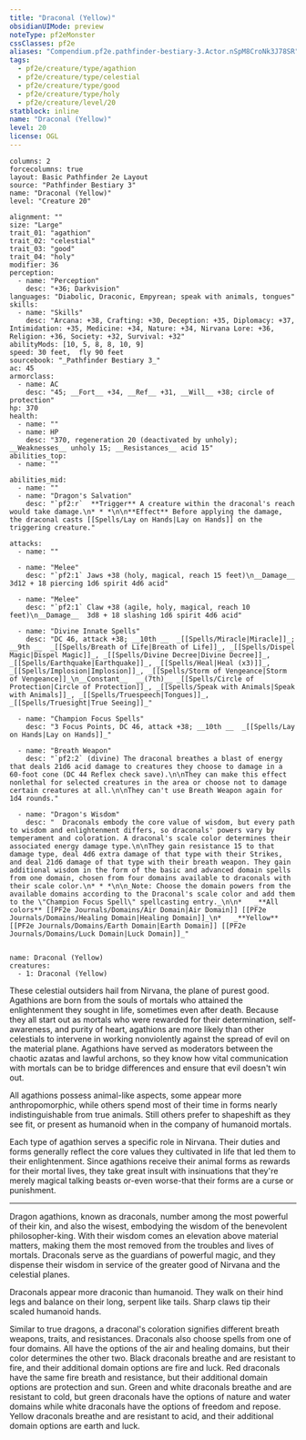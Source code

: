 ```yaml
---
title: "Draconal (Yellow)"
obsidianUIMode: preview
noteType: pf2eMonster
cssClasses: pf2e
aliases: "Compendium.pf2e.pathfinder-bestiary-3.Actor.nSpM8CroNk3J78SR" 
tags:
  - pf2e/creature/type/agathion
  - pf2e/creature/type/celestial
  - pf2e/creature/type/good
  - pf2e/creature/type/holy
  - pf2e/creature/level/20
statblock: inline
name: "Draconal (Yellow)"
level: 20
license: OGL
---
```


```statblock
columns: 2
forcecolumns: true
layout: Basic Pathfinder 2e Layout
source: "Pathfinder Bestiary 3"
name: "Draconal (Yellow)"
level: "Creature 20"

alignment: ""
size: "Large"
trait_01: "agathion"
trait_02: "celestial"
trait_03: "good"
trait_04: "holy"
modifier: 36
perception:
  - name: "Perception"
    desc: "+36; Darkvision"
languages: "Diabolic, Draconic, Empyrean; speak with animals, tongues"
skills:
  - name: "Skills"
    desc: "Arcana: +38, Crafting: +30, Deception: +35, Diplomacy: +37, Intimidation: +35, Medicine: +34, Nature: +34, Nirvana Lore: +36, Religion: +36, Society: +32, Survival: +32"
abilityMods: [10, 5, 8, 8, 10, 9]
speed: 30 feet,  fly 90 feet
sourcebook: "_Pathfinder Bestiary 3_"
ac: 45
armorclass:
  - name: AC
    desc: "45; __Fort__ +34, __Ref__ +31, __Will__ +38; circle of protection"
hp: 370
health:
  - name: ""
  - name: HP
    desc: "370, regeneration 20 (deactivated by unholy); __Weaknesses__ unholy 15; __Resistances__ acid 15"
abilities_top:
  - name: ""

abilities_mid:
  - name: ""
  - name: "Dragon's Salvation"
    desc: "`pf2:r`  **Trigger** A creature within the draconal's reach would take damage.\n* * *\n\n**Effect** Before applying the damage, the draconal casts [[Spells/Lay on Hands|Lay on Hands]] on the triggering creature."

attacks:
  - name: ""

  - name: "Melee"
    desc: "`pf2:1` Jaws +38 (holy, magical, reach 15 feet)\n__Damage__  3d12 + 18 piercing 1d6 spirit 4d6 acid"

  - name: "Melee"
    desc: "`pf2:1` Claw +38 (agile, holy, magical, reach 10 feet)\n__Damage__  3d8 + 18 slashing 1d6 spirit 4d6 acid"

  - name: "Divine Innate Spells"
    desc: "DC 46, attack +38; __10th __  _[[Spells/Miracle|Miracle]]_; __9th __  _[[Spells/Breath of Life|Breath of Life]]_, _[[Spells/Dispel Magic|Dispel Magic]]_, _[[Spells/Divine Decree|Divine Decree]]_, _[[Spells/Earthquake|Earthquake]]_, _[[Spells/Heal|Heal (x3)]]_, _[[Spells/Implosion|Implosion]]_, _[[Spells/Storm of Vengeance|Storm of Vengeance]]_\n__Constant__  __(7th)__ _[[Spells/Circle of Protection|Circle of Protection]]_, _[[Spells/Speak with Animals|Speak with Animals]]_, _[[Spells/Truespeech|Tongues]]_, _[[Spells/Truesight|True Seeing]]_"

  - name: "Champion Focus Spells"
    desc: "3 Focus Points, DC 46, attack +38; __10th __  _[[Spells/Lay on Hands|Lay on Hands]]_"

  - name: "Breath Weapon"
    desc: "`pf2:2` (divine) The draconal breathes a blast of energy that deals 21d6 acid damage to creatures they choose to damage in a 60-foot cone (DC 44 Reflex check save).\n\nThey can make this effect nonlethal for selected creatures in the area or choose not to damage certain creatures at all.\n\nThey can't use Breath Weapon again for 1d4 rounds."

  - name: "Dragon's Wisdom"
    desc: "  Draconals embody the core value of wisdom, but every path to wisdom and enlightenment differs, so draconals' powers vary by temperament and coloration. A draconal's scale color determines their associated energy damage type.\n\nThey gain resistance 15 to that damage type, deal 4d6 extra damage of that type with their Strikes, and deal 21d6 damage of that type with their breath weapon. They gain additional wisdom in the form of the basic and advanced domain spells from one domain, chosen from four domains available to draconals with their scale color.\n* * *\n\n_Note: Choose the domain powers from the available domains according to the Draconal's scale color and add them to the \"Champion Focus Spell\" spellcasting entry._\n\n*   _**All colors** [[PF2e Journals/Domains/Air Domain|Air Domain]] [[PF2e Journals/Domains/Healing Domain|Healing Domain]]_\n*   _**Yellow** [[PF2e Journals/Domains/Earth Domain|Earth Domain]] [[PF2e Journals/Domains/Luck Domain|Luck Domain]]_"
 
```

```encounter-table
name: Draconal (Yellow)
creatures:
  - 1: Draconal (Yellow)
```



These celestial outsiders hail from Nirvana, the plane of purest good. Agathions are born from the souls of mortals who attained the enlightenment they sought in life, sometimes even after death. Because they all start out as mortals who were rewarded for their determination, self-awareness, and purity of heart, agathions are more likely than other celestials to intervene in working nonviolently against the spread of evil on the material plane. Agathions have served as moderators between the chaotic azatas and lawful archons, so they know how vital communication with mortals can be to bridge differences and ensure that evil doesn't win out.

All agathions possess animal-like aspects, some appear more anthropomorphic, while others spend most of their time in forms nearly indistinguishable from true animals. Still others prefer to shapeshift as they see fit, or present as humanoid when in the company of humanoid mortals.

Each type of agathion serves a specific role in Nirvana. Their duties and forms generally reflect the core values they cultivated in life that led them to their enlightenment. Since agathions receive their animal forms as rewards for their mortal lives, they take great insult with insinuations that they're merely magical talking beasts or-even worse-that their forms are a curse or punishment.

* * *

Dragon agathions, known as draconals, number among the most powerful of their kin, and also the wisest, embodying the wisdom of the benevolent philosopher-king. With their wisdom comes an elevation above material matters, making them the most removed from the troubles and lives of mortals. Draconals serve as the guardians of powerful magic, and they dispense their wisdom in service of the greater good of Nirvana and the celestial planes.

Draconals appear more draconic than humanoid. They walk on their hind legs and balance on their long, serpent like tails. Sharp claws tip their scaled humanoid hands.

Similar to true dragons, a draconal's coloration signifies different breath weapons, traits, and resistances. Draconals also choose spells from one of four domains. All have the options of the air and healing domains, but their color determines the other two. Black draconals breathe and are resistant to fire, and their additional domain options are fire and luck. Red draconals have the same fire breath and resistance, but their additional domain options are protection and sun. Green and white draconals breathe and are resistant to cold, but green draconals have the options of nature and water domains while white draconals have the options of freedom and repose. Yellow draconals breathe and are resistant to acid, and their additional domain options are earth and luck.
